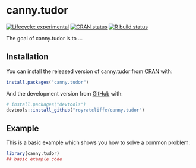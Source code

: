 
<!-- README.md is generated from README.Rmd. Please edit that file -->

# canny.tudor

<!-- badges: start -->

[![Lifecycle:
experimental](https://img.shields.io/badge/lifecycle-experimental-orange.svg)](https://lifecycle.r-lib.org/articles/stages.html#experimental)
[![CRAN
status](https://www.r-pkg.org/badges/version/canny.tudor)](https://CRAN.R-project.org/package=canny.tudor)
[![R build
status](https://github.com/royratcliffe/canny.tudor/workflows/R-CMD-check/badge.svg)](https://github.com/royratcliffe/canny.tudor/actions?workflow=R-CMD-check)
<!-- badges: end -->

The goal of canny.tudor is to …

## Installation

You can install the released version of canny.tudor from
[CRAN](https://CRAN.R-project.org) with:

``` r
install.packages("canny.tudor")
```

And the development version from [GitHub](https://github.com/) with:

``` r
# install.packages("devtools")
devtools::install_github("royratcliffe/canny.tudor")
```

## Example

This is a basic example which shows you how to solve a common problem:

``` r
library(canny.tudor)
## basic example code
```
